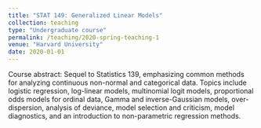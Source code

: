 ```yaml
---
title: "STAT 149: Generalized Linear Models"
collection: teaching
type: "Undergraduate course"
permalink: /teaching/2020-spring-teaching-1
venue: "Harvard University"
date: 2020-01-01
---
```


Course abstract:
Sequel to Statistics 139, emphasizing common methods for analyzing continuous non-normal and categorical data. 
Topics include logistic regression, log-linear models, multinomial logit models, proportional odds models for ordinal data, Gamma and inverse-Gaussian models, over-dispersion, analysis of deviance, model selection and criticism, model diagnostics, and an introduction to non-parametric regression methods.

